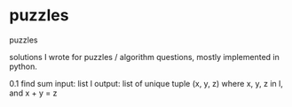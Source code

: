 puzzles
=======

puzzles

solutions I wrote for puzzles / algorithm questions, mostly implemented in python.

0.1 find sum
input: list l
output: list of unique tuple (x, y, z) where x, y, z in l, and x + y = z

